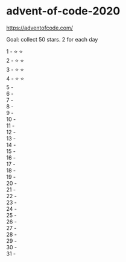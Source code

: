 # advent-of-code-2020
https://adventofcode.com/

Goal: collect 50 stars. 2 for each day  
  
1 - :star: :star:  
2 - :star: :star:  
3 - :star: :star:  
4 - :star: :star:  
5 -  
6 -  
7 -  
8 -  
9 -  
10 -  
11 -  
12 -  
13 -  
14 -  
15 -  
16 -  
17 -  
18 -  
19 -  
20 -  
21 -  
22 -  
23 -  
24 -  
25 -  
26 -  
27 -  
28 -  
29 -  
30 -  
31 -  
